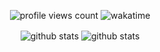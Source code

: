 <p align="center"> 
  <img src="https://komarev.com/ghpvc/?username=An4s0&style=flat&abbreviated=true&color=6E3BF3" alt="profile views count" />
  <img src="https://img.shields.io/endpoint?style=flat&color=6E3BF3&url=https%3A%2F%2Fapi.codetime.dev%2Fv3%2Fusers%2Fshield%3Fuid%3D33379" alt="wakatime" />
</p>
<p align="center">
  <img align="center" src="https://github-readme-stats.vercel.app/api?username=An4s0&show_icons=true&theme=transparent&ring_color=6e3bf3&title_color=6e3bf3&text_color=ffffff&icon_color=6e3bf3&hide_border=true" alt="github stats" />
  <img align="center" src="https://github-readme-stats.vercel.app/api/top-langs?username=An4s0&layout=compact&show_icons=true&theme=transparent&include_all_commits=true&ring_color=6e3bf3&title_color=6e3bf3&text_color=ffffff&icon_color=6e3bf3&hide_border=true&&langs_count=20" alt="github stats" />
</p>
<br/><br/>
